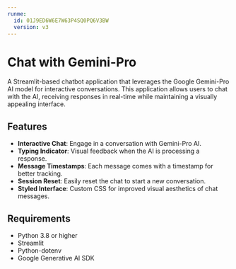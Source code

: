 ```yaml
---
runme:
  id: 01J9ED6W6E7W63P4SQ0PQ6V3BW
  version: v3
---
```


# Chat with Gemini-Pro

A Streamlit-based chatbot application that leverages the Google Gemini-Pro AI model for interactive conversations. This application allows users to chat with the AI, receiving responses in real-time while maintaining a visually appealing interface.

## Features

- **Interactive Chat**: Engage in a conversation with Gemini-Pro AI.
- **Typing Indicator**: Visual feedback when the AI is processing a response.
- **Message Timestamps**: Each message comes with a timestamp for better tracking.
- **Session Reset**: Easily reset the chat to start a new conversation.
- **Styled Interface**: Custom CSS for improved visual aesthetics of chat messages.

## Requirements

- Python 3.8 or higher
- Streamlit
- Python-dotenv
- Google Generative AI SDK


